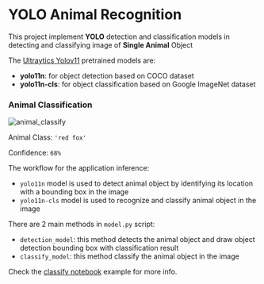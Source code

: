 # YOLO Animal Recognition

This project implement **YOLO** detection and classification models in detecting and classifying image of **Single Animal** Object

The [Ultraytics Yolov11](https://docs.ultralytics.com/) pretrained models are:
* **yolo11n**: for object detection based on COCO dataset
* **yolo11n-cls**: for object classification based on Google ImageNet dataset

### Animal Classification

![animal_classify](https://i.imgur.com/sttdwJ0.jpeg)
   
  Animal Class: `'red fox'`
  
  Confidence: `68%`

The workflow for the application inference:
* `yolo11n` model is used to detect animal object by identifying its location with a bounding box in the image
* `yolo11n-cls` model is used to recognize and classify animal object in the image

There are 2 main methods in `model.py` script:
* `detection_model`: this method detects the animal object and draw object detection bounding box with classification result
* `classify_model`: this method classify the animal object in the image

Check the [classify notebook](./classify_notebook.ipynb) example for more info.

